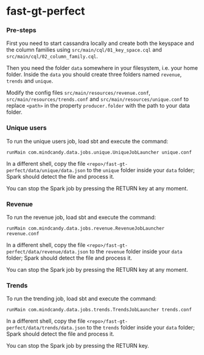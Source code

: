 # fast-gt-perfect

### Pre-steps

First you need to start cassandra locally and create both the keyspace and the column families using `src/main/cql/01_key_space.cql` and `src/main/cql/02_column_family.cql`.

Then you need the folder `data` somewhere in your filesystem, i.e. your home folder. Inside the `data` you should create three folders named `revenue`, `trends` and `unique`.

Modify the config files `src/main/resources/revenue.conf`, `src/main/resources/trends.conf` and `src/main/resources/unique.conf` to replace `<path>` in the property `producer.folder` with the path to your data folder.

### Unique users

To run the unique users job, load sbt and execute the command:

`runMain com.mindcandy.data.jobs.unique.UniqueJobLauncher unique.conf`

In a different shell, copy the file `<repo>/fast-gt-perfect/data/unique/data.json` to the `unique` folder inside your `data` folder; Spark should detect the file and process it.

You can stop the Spark job by pressing the RETURN key at any moment.

### Revenue

To run the revenue job, load sbt and execute the command:

`runMain com.mindcandy.data.jobs.revenue.RevenueJobLauncher revenue.conf`

In a different shell, copy the file `<repo>/fast-gt-perfect/data/revenue/data.json` to the `revenue` folder inside your `data` folder; Spark should detect the file and process it.

You can stop the Spark job by pressing the RETURN key at any moment.

### Trends

To run the trending job, load sbt and execute the command:

`runMain com.mindcandy.data.jobs.trends.TrendsJobLauncher trends.conf`

In a different shell, copy the file `<repo>/fast-gt-perfect/data/trends/data.json` to the `trends` folder inside your `data` folder; Spark should detect the file and process it.

You can stop the Spark job by pressing the RETURN key.
